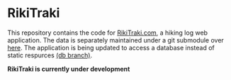 # RikiTraki

This repository contains the code for [RikiTraki.com](http://rikitraki.com), a hiking log web application. The data is separately maintained under a git submodule over [here](https://github.com/jimmyangel/rikitrakidata). The application is being updated to access a database instead of static respurces [(db branch)](https://github.com/jimmyangel/rikitraki/tree/db).

**RikiTraki is currently under development** 

